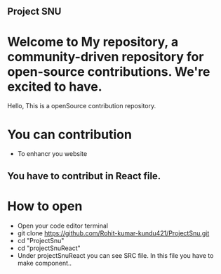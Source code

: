 ## Project SNU

# Welcome  to My repository, a community-driven repository for open-source contributions. We're excited to have.

Hello,
This is a openSource contribution repository.

# You can contribution 
* To enhancr you website


## You have to contribut in React file. 

# How to open
* Open your code editor terminal
* git clone https://github.com/Rohit-kumar-kundu421/ProjectSnu.git
* cd "ProjectSnu"
* cd "projectSnuReact"
* Under projectSnuReact you can see SRC file. In this file you have to make component..
